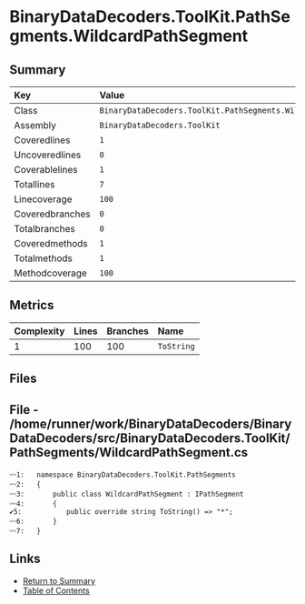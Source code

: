 ﻿# BinaryDataDecoders.ToolKit.PathSegments.WildcardPathSegment

## Summary

| Key             | Value                                                         |
| :-------------- | :------------------------------------------------------------ |
| Class           | `BinaryDataDecoders.ToolKit.PathSegments.WildcardPathSegment` |
| Assembly        | `BinaryDataDecoders.ToolKit`                                  |
| Coveredlines    | `1`                                                           |
| Uncoveredlines  | `0`                                                           |
| Coverablelines  | `1`                                                           |
| Totallines      | `7`                                                           |
| Linecoverage    | `100`                                                         |
| Coveredbranches | `0`                                                           |
| Totalbranches   | `0`                                                           |
| Coveredmethods  | `1`                                                           |
| Totalmethods    | `1`                                                           |
| Methodcoverage  | `100`                                                         |

## Metrics

| Complexity | Lines | Branches | Name       |
| :--------- | :---- | :------- | :--------- |
| 1          | 100   | 100      | `ToString` |

## Files

## File - /home/runner/work/BinaryDataDecoders/BinaryDataDecoders/src/BinaryDataDecoders.ToolKit/PathSegments/WildcardPathSegment.cs

```CSharp
〰1:   namespace BinaryDataDecoders.ToolKit.PathSegments
〰2:   {
〰3:       public class WildcardPathSegment : IPathSegment
〰4:       {
✔5:           public override string ToString() => "*";
〰6:       }
〰7:   }
```

## Links

* [Return to Summary](Summary.md)
* [Table of Contents](../TOC.md)

